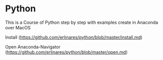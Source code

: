 # Python
This is a Course of Python step by step with examples create in Anaconda over MacOS

Install (https://github.com/erlinares/python/blob/master/install.md)

Open Anaconda-Navigator (https://github.com/erlinares/python/blob/master/open.md)
